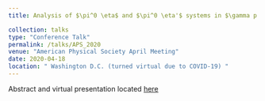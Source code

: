 ```yaml
---
title: Analysis of $\pi^0 \eta$ and $\pi^0 \eta'$ systems in $\gamma p \rightarrow \pi^0 \eta^{(')}p$ at GlueX - DNP

collection: talks
type: "Conference Talk"
permalink: /talks/APS_2020
venue: "American Physical Society April Meeting"
date: 2020-04-18
location: " Washington D.C. (turned virtual due to COVID-19) "
---
```



Abstract and virtual presentation located [here](http://meetings.aps.org/Meeting/APR20/Session/D14.4)
